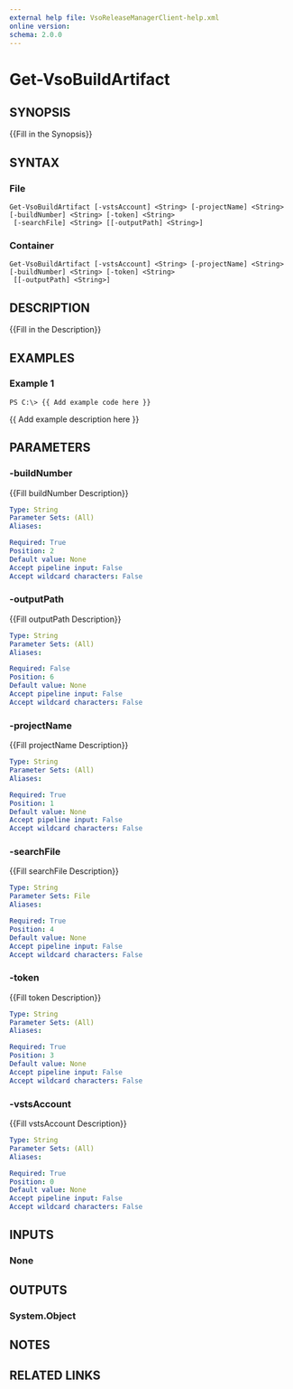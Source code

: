 ```yaml
---
external help file: VsoReleaseManagerClient-help.xml
online version: 
schema: 2.0.0
---
```


# Get-VsoBuildArtifact

## SYNOPSIS
{{Fill in the Synopsis}}

## SYNTAX

### File
```
Get-VsoBuildArtifact [-vstsAccount] <String> [-projectName] <String> [-buildNumber] <String> [-token] <String>
 [-searchFile] <String> [[-outputPath] <String>]
```

### Container
```
Get-VsoBuildArtifact [-vstsAccount] <String> [-projectName] <String> [-buildNumber] <String> [-token] <String>
 [[-outputPath] <String>]
```

## DESCRIPTION
{{Fill in the Description}}

## EXAMPLES

### Example 1
```
PS C:\> {{ Add example code here }}
```

{{ Add example description here }}

## PARAMETERS

### -buildNumber
{{Fill buildNumber Description}}

```yaml
Type: String
Parameter Sets: (All)
Aliases: 

Required: True
Position: 2
Default value: None
Accept pipeline input: False
Accept wildcard characters: False
```

### -outputPath
{{Fill outputPath Description}}

```yaml
Type: String
Parameter Sets: (All)
Aliases: 

Required: False
Position: 6
Default value: None
Accept pipeline input: False
Accept wildcard characters: False
```

### -projectName
{{Fill projectName Description}}

```yaml
Type: String
Parameter Sets: (All)
Aliases: 

Required: True
Position: 1
Default value: None
Accept pipeline input: False
Accept wildcard characters: False
```

### -searchFile
{{Fill searchFile Description}}

```yaml
Type: String
Parameter Sets: File
Aliases: 

Required: True
Position: 4
Default value: None
Accept pipeline input: False
Accept wildcard characters: False
```

### -token
{{Fill token Description}}

```yaml
Type: String
Parameter Sets: (All)
Aliases: 

Required: True
Position: 3
Default value: None
Accept pipeline input: False
Accept wildcard characters: False
```

### -vstsAccount
{{Fill vstsAccount Description}}

```yaml
Type: String
Parameter Sets: (All)
Aliases: 

Required: True
Position: 0
Default value: None
Accept pipeline input: False
Accept wildcard characters: False
```

## INPUTS

### None


## OUTPUTS

### System.Object

## NOTES

## RELATED LINKS

